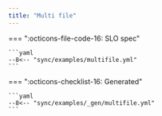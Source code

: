 ```yaml
---
title: "Multi file"
---
```


=== ":octicons-file-code-16: SLO spec"

    ```yaml
    --8<-- "sync/examples/multifile.yml"
    ```

=== ":octicons-checklist-16: Generated"

    ```yaml
    --8<-- "sync/examples/_gen/multifile.yml"
    ```

